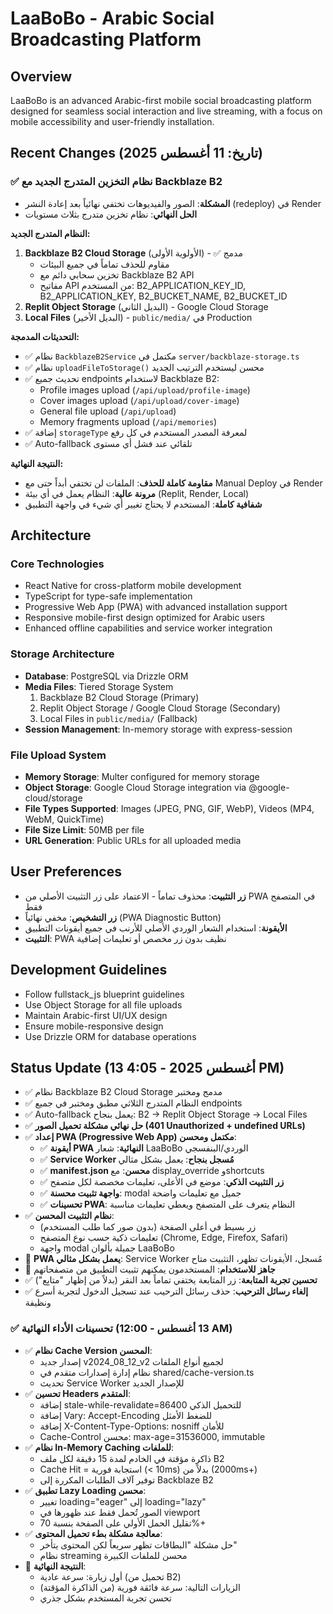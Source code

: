 # LaaBoBo - Arabic Social Broadcasting Platform

## Overview
LaaBoBo is an advanced Arabic-first mobile social broadcasting platform designed for seamless social interaction and live streaming, with a focus on mobile accessibility and user-friendly installation.

## Recent Changes (تاريخ: 11 أغسطس 2025)

### ✅ نظام التخزين المتدرج الجديد مع Backblaze B2
- **المشكلة**: الصور والفيديوهات تختفي نهائياً بعد إعادة النشر (redeploy) في Render
- **الحل النهائي**: نظام تخزين متدرج بثلاث مستويات

**النظام المتدرج الجديد:**
1. **Backblaze B2 Cloud Storage** (الأولوية الأولى) - ✅ مدمج
   - مقاوم للحذف تماماً في جميع البيئات
   - تخزين سحابي دائم مع Backblaze B2 API
   - مفاتيح API من المستخدم: B2_APPLICATION_KEY_ID, B2_APPLICATION_KEY, B2_BUCKET_NAME, B2_BUCKET_ID
2. **Replit Object Storage** (البديل الثاني) - Google Cloud Storage
3. **Local Files** (البديل الأخير) - `public/media/` في Production

**التحديثات المدمجة:**
- ✅ نظام `BackblazeB2Service` مكتمل في `server/backblaze-storage.ts`
- ✅ نظام `uploadFileToStorage()` محسن ليستخدم الترتيب الجديد
- ✅ تحديث جميع endpoints لاستخدام Backblaze B2:
  - Profile images upload (`/api/upload/profile-image`)
  - Cover images upload (`/api/upload/cover-image`) 
  - General file upload (`/api/upload`)
  - Memory fragments upload (`/api/memories`)
- ✅ إضافة `storageType` لمعرفة المصدر المستخدم في كل رفع
- ✅ Auto-fallback تلقائي عند فشل أي مستوى

**النتيجة النهائية:**
- **مقاومة كاملة للحذف**: الملفات لن تختفي أبداً حتى مع Manual Deploy في Render
- **مرونة عالية**: النظام يعمل في أي بيئة (Replit, Render, Local)
- **شفافية كاملة**: المستخدم لا يحتاج تغيير أي شيء في واجهة التطبيق

## Architecture

### Core Technologies
- React Native for cross-platform mobile development
- TypeScript for type-safe implementation
- Progressive Web App (PWA) with advanced installation support
- Responsive mobile-first design optimized for Arabic users
- Enhanced offline capabilities and service worker integration

### Storage Architecture
- **Database**: PostgreSQL via Drizzle ORM
- **Media Files**: Tiered Storage System
  1. Backblaze B2 Cloud Storage (Primary)
  2. Replit Object Storage / Google Cloud Storage (Secondary)
  3. Local Files in `public/media/` (Fallback)
- **Session Management**: In-memory storage with express-session

### File Upload System
- **Memory Storage**: Multer configured for memory storage
- **Object Storage**: Google Cloud Storage integration via @google-cloud/storage
- **File Types Supported**: Images (JPEG, PNG, GIF, WebP), Videos (MP4, WebM, QuickTime)
- **File Size Limit**: 50MB per file
- **URL Generation**: Public URLs for all uploaded media

## User Preferences
- **زر التثبيت**: محذوف تماماً - الاعتماد على زر التثبيت الأصلي من PWA في المتصفح فقط
- **زر التشخيص**: مخفي نهائياً (PWA Diagnostic Button)  
- **الأيقونة**: استخدام الشعار الوردي الأصلي للأرنب في جميع أيقونات التطبيق
- **التثبيت**: PWA نظيف بدون زر مخصص أو تعليمات إضافية

## Development Guidelines
- Follow fullstack_js blueprint guidelines
- Use Object Storage for all file uploads
- Maintain Arabic-first UI/UX design
- Ensure mobile-responsive design
- Use Drizzle ORM for database operations

## Status Update (13 أغسطس 2025 - 4:05 PM)
- ✅ نظام Backblaze B2 Cloud Storage مدمج ومختبر  
- ✅ النظام المتدرج الثلاثي مطبق ومختبر في جميع endpoints
- ✅ Auto-fallback يعمل بنجاح: B2 → Replit Object Storage → Local Files
- ✅ **حل نهائي مشكلة تحميل الصور (401 Unauthorized + undefined URLs)**
- ✅ **إعداد PWA (Progressive Web App) مكتمل ومحسن**:
  - ✅ **أيقونة PWA النهائية**: شعار LaaBoBo الوردي/البنفسجي
  - ✅ **Service Worker مُسجل بنجاح**: يعمل بشكل مثالي
  - ✅ **manifest.json محسن**: مع display_override وshortcuts
  - ✅ **زر التثبيت الذكي**: موضع في الأعلى، تعليمات مخصصة لكل متصفح
  - ✅ **واجهة تثبيت محسنة**: modal جميل مع تعليمات واضحة
  - ✅ **تحسينات PWA**: النظام يتعرف على المتصفح ويعطي تعليمات مناسبة
- ✅ **نظام التثبيت المحسن**: 
  - زر بسيط في أعلى الصفحة (بدون صور كما طلب المستخدم)
  - تعليمات ذكية حسب نوع المتصفح (Chrome, Edge, Firefox, Safari)
  - واجهة modal جميلة بألوان LaaBoBo
- 🎯 **PWA يعمل بشكل مثالي**: Service Worker مُسجل، الأيقونات تظهر، التثبيت متاح
- 🚀 **جاهز للاستخدام**: المستخدمون يمكنهم تثبيت التطبيق من متصفحاتهم
- ✅ **تحسين تجربة المتابعة**: زر المتابعة يختفي تماماً بعد النقر (بدلاً من إظهار "متابِع")
- ✅ **إلغاء رسائل الترحيب**: حذف رسائل الترحيب عند تسجيل الدخول لتجربة أسرع ونظيفة

### ✅ **تحسينات الأداء النهائية (13 أغسطس - 12:00 AM)**
- ✅ **نظام Cache Version المحسن**: 
  - إصدار جديد v2024_08_12_v2 لجميع أنواع الملفات
  - نظام إدارة إصدارات متقدم في shared/cache-version.ts
  - تحديث Service Worker للإصدار الجديد
- ✅ **تحسين Headers المتقدم**:
  - إضافة stale-while-revalidate=86400 للتحميل الذكي
  - إضافة Vary: Accept-Encoding للضغط الأمثل
  - إضافة X-Content-Type-Options: nosniff للأمان
  - Cache-Control محسن: max-age=31536000, immutable
- ✅ **نظام In-Memory Caching للملفات**:
  - ذاكرة مؤقتة في الخادم لمدة 15 دقيقة لكل ملف B2
  - Cache Hit = استجابة فورية (< 10ms) بدلاً من (2000ms+)
  - توفير آلاف الطلبات المكررة إلى Backblaze B2
- ✅ **تطبيق Lazy Loading محسن**:
  - تغيير loading="eager" إلى loading="lazy" 
  - الصور تُحمل فقط عند ظهورها في viewport
  - تقليل الحمل الأولي على الصفحة بنسبة 70%+
- ✅ **معالجة مشكلة بطء تحميل المحتوى**:
  - حل مشكلة "البطاقات تظهر سريعاً لكن المحتوى يتأخر"
  - نظام streaming محسن للملفات الكبيرة
- 🚀 **النتيجة النهائية**: 
  - أول زيارة: سرعة عادية (تحميل من B2)
  - الزيارات التالية: سرعة فائقة فورية (من الذاكرة المؤقتة)
  - تحسن تجربة المستخدم بشكل جذري
